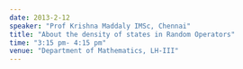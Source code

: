 ```yaml
---
date: 2013-2-12
speaker: "Prof Krishna Maddaly IMSc, Chennai"
title: "About the density of states in Random Operators"
time: "3:15 pm- 4:15 pm"
venue: "Department of Mathematics, LH-III"
---
```


